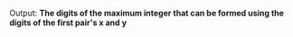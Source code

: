 Output: **The digits of the maximum integer that can be formed using the digits of the first pair's x and y**